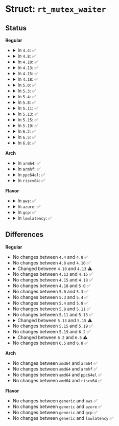 # Struct: <code>rt_mutex_waiter</code>

## Status
<b>Regular</b>
<ul>
<li>
<details>
<summary>In <code>4.4</code>: ✅</summary>

```c
struct rt_mutex_waiter {
    struct rb_node tree_entry;
    struct rb_node pi_tree_entry;
    struct task_struct *task;
    struct rt_mutex *lock;
    int prio;
};
```
</details>
</li>
<li>
<details>
<summary>In <code>4.8</code>: ✅</summary>

```c
struct rt_mutex_waiter {
    struct rb_node tree_entry;
    struct rb_node pi_tree_entry;
    struct task_struct *task;
    struct rt_mutex *lock;
    int prio;
};
```
</details>
</li>
<li>
<details>
<summary>In <code>4.10</code>: ✅</summary>

```c
struct rt_mutex_waiter {
    struct rb_node tree_entry;
    struct rb_node pi_tree_entry;
    struct task_struct *task;
    struct rt_mutex *lock;
    int prio;
};
```
</details>
</li>
<li>
<details>
<summary>In <code>4.13</code>: ✅</summary>

```c
struct rt_mutex_waiter {
    struct rb_node tree_entry;
    struct rb_node pi_tree_entry;
    struct task_struct *task;
    struct rt_mutex *lock;
    int prio;
    u64 deadline;
};
```
</details>
</li>
<li>
<details>
<summary>In <code>4.15</code>: ✅</summary>

```c
struct rt_mutex_waiter {
    struct rb_node tree_entry;
    struct rb_node pi_tree_entry;
    struct task_struct *task;
    struct rt_mutex *lock;
    int prio;
    u64 deadline;
};
```
</details>
</li>
<li>
<details>
<summary>In <code>4.18</code>: ✅</summary>

```c
struct rt_mutex_waiter {
    struct rb_node tree_entry;
    struct rb_node pi_tree_entry;
    struct task_struct *task;
    struct rt_mutex *lock;
    int prio;
    u64 deadline;
};
```
</details>
</li>
<li>
<details>
<summary>In <code>5.0</code>: ✅</summary>

```c
struct rt_mutex_waiter {
    struct rb_node tree_entry;
    struct rb_node pi_tree_entry;
    struct task_struct *task;
    struct rt_mutex *lock;
    int prio;
    u64 deadline;
};
```
</details>
</li>
<li>
<details>
<summary>In <code>5.3</code>: ✅</summary>

```c
struct rt_mutex_waiter {
    struct rb_node tree_entry;
    struct rb_node pi_tree_entry;
    struct task_struct *task;
    struct rt_mutex *lock;
    int prio;
    u64 deadline;
};
```
</details>
</li>
<li>
<details>
<summary>In <code>5.4</code>: ✅</summary>

```c
struct rt_mutex_waiter {
    struct rb_node tree_entry;
    struct rb_node pi_tree_entry;
    struct task_struct *task;
    struct rt_mutex *lock;
    int prio;
    u64 deadline;
};
```
</details>
</li>
<li>
<details>
<summary>In <code>5.8</code>: ✅</summary>

```c
struct rt_mutex_waiter {
    struct rb_node tree_entry;
    struct rb_node pi_tree_entry;
    struct task_struct *task;
    struct rt_mutex *lock;
    int prio;
    u64 deadline;
};
```
</details>
</li>
<li>
<details>
<summary>In <code>5.11</code>: ✅</summary>

```c
struct rt_mutex_waiter {
    struct rb_node tree_entry;
    struct rb_node pi_tree_entry;
    struct task_struct *task;
    struct rt_mutex *lock;
    int prio;
    u64 deadline;
};
```
</details>
</li>
<li>
<details>
<summary>In <code>5.13</code>: ✅</summary>

```c
struct rt_mutex_waiter {
    struct rb_node tree_entry;
    struct rb_node pi_tree_entry;
    struct task_struct *task;
    struct rt_mutex *lock;
    int prio;
    u64 deadline;
};
```
</details>
</li>
<li>
<details>
<summary>In <code>5.15</code>: ✅</summary>

```c
struct rt_mutex_waiter {
    struct rb_node tree_entry;
    struct rb_node pi_tree_entry;
    struct task_struct *task;
    struct rt_mutex_base *lock;
    unsigned int wake_state;
    int prio;
    u64 deadline;
    struct ww_acquire_ctx *ww_ctx;
};
```
</details>
</li>
<li>
<details>
<summary>In <code>5.19</code>: ✅</summary>

```c
struct rt_mutex_waiter {
    struct rb_node tree_entry;
    struct rb_node pi_tree_entry;
    struct task_struct *task;
    struct rt_mutex_base *lock;
    unsigned int wake_state;
    int prio;
    u64 deadline;
    struct ww_acquire_ctx *ww_ctx;
};
```
</details>
</li>
<li>
<details>
<summary>In <code>6.2</code>: ✅</summary>

```c
struct rt_mutex_waiter {
    struct rb_node tree_entry;
    struct rb_node pi_tree_entry;
    struct task_struct *task;
    struct rt_mutex_base *lock;
    unsigned int wake_state;
    int prio;
    u64 deadline;
    struct ww_acquire_ctx *ww_ctx;
};
```
</details>
</li>
<li>
<details>
<summary>In <code>6.5</code>: ✅</summary>

```c
struct rt_mutex_waiter {
    struct rt_waiter_node tree;
    struct rt_waiter_node pi_tree;
    struct task_struct *task;
    struct rt_mutex_base *lock;
    unsigned int wake_state;
    struct ww_acquire_ctx *ww_ctx;
};
```
</details>
</li>
<li>
<details>
<summary>In <code>6.8</code>: ✅</summary>

```c
struct rt_mutex_waiter {
    struct rt_waiter_node tree;
    struct rt_waiter_node pi_tree;
    struct task_struct *task;
    struct rt_mutex_base *lock;
    unsigned int wake_state;
    struct ww_acquire_ctx *ww_ctx;
};
```
</details>
</li>
</ul>
<b>Arch</b>
<ul>
<li>
<details>
<summary>In <code>arm64</code>: ✅</summary>

```c
struct rt_mutex_waiter {
    struct rb_node tree_entry;
    struct rb_node pi_tree_entry;
    struct task_struct *task;
    struct rt_mutex *lock;
    int prio;
    u64 deadline;
};
```
</details>
</li>
<li>
<details>
<summary>In <code>armhf</code>: ✅</summary>

```c
struct rt_mutex_waiter {
    struct rb_node tree_entry;
    struct rb_node pi_tree_entry;
    struct task_struct *task;
    struct rt_mutex *lock;
    int prio;
    u64 deadline;
};
```
</details>
</li>
<li>
<details>
<summary>In <code>ppc64el</code>: ✅</summary>

```c
struct rt_mutex_waiter {
    struct rb_node tree_entry;
    struct rb_node pi_tree_entry;
    struct task_struct *task;
    struct rt_mutex *lock;
    int prio;
    u64 deadline;
};
```
</details>
</li>
<li>
<details>
<summary>In <code>riscv64</code>: ✅</summary>

```c
struct rt_mutex_waiter {
    struct rb_node tree_entry;
    struct rb_node pi_tree_entry;
    struct task_struct *task;
    struct rt_mutex *lock;
    int prio;
    u64 deadline;
};
```
</details>
</li>
</ul>
<b>Flavor</b>
<ul>
<li>
<details>
<summary>In <code>aws</code>: ✅</summary>

```c
struct rt_mutex_waiter {
    struct rb_node tree_entry;
    struct rb_node pi_tree_entry;
    struct task_struct *task;
    struct rt_mutex *lock;
    int prio;
    u64 deadline;
};
```
</details>
</li>
<li>
<details>
<summary>In <code>azure</code>: ✅</summary>

```c
struct rt_mutex_waiter {
    struct rb_node tree_entry;
    struct rb_node pi_tree_entry;
    struct task_struct *task;
    struct rt_mutex *lock;
    int prio;
    u64 deadline;
};
```
</details>
</li>
<li>
<details>
<summary>In <code>gcp</code>: ✅</summary>

```c
struct rt_mutex_waiter {
    struct rb_node tree_entry;
    struct rb_node pi_tree_entry;
    struct task_struct *task;
    struct rt_mutex *lock;
    int prio;
    u64 deadline;
};
```
</details>
</li>
<li>
<details>
<summary>In <code>lowlatency</code>: ✅</summary>

```c
struct rt_mutex_waiter {
    struct rb_node tree_entry;
    struct rb_node pi_tree_entry;
    struct task_struct *task;
    struct rt_mutex *lock;
    int prio;
    u64 deadline;
};
```
</details>
</li>
</ul>

## Differences
<b>Regular</b>
<ul>
<li>
No changes between <code>4.4</code> and <code>4.8</code> ✅
</li>
<li>
No changes between <code>4.8</code> and <code>4.10</code> ✅
</li>
<li>
<details>
<summary>Changed between <code>4.10</code> and <code>4.13</code> ⚠️</summary>
<ul>
<li>
<b>Field added. </b>
<code>u64 deadline</code>
</li>
</ul>
</details>
</li>
<li>
No changes between <code>4.13</code> and <code>4.15</code> ✅
</li>
<li>
No changes between <code>4.15</code> and <code>4.18</code> ✅
</li>
<li>
No changes between <code>4.18</code> and <code>5.0</code> ✅
</li>
<li>
No changes between <code>5.0</code> and <code>5.3</code> ✅
</li>
<li>
No changes between <code>5.3</code> and <code>5.4</code> ✅
</li>
<li>
No changes between <code>5.4</code> and <code>5.8</code> ✅
</li>
<li>
No changes between <code>5.8</code> and <code>5.11</code> ✅
</li>
<li>
No changes between <code>5.11</code> and <code>5.13</code> ✅
</li>
<li>
<details>
<summary>Changed between <code>5.13</code> and <code>5.15</code> ⚠️</summary>
<ul>
<li>
<b>Field added. </b>
<code>unsigned int wake_state</code>
</li>
<li>
<b>Field added. </b>
<code>struct ww_acquire_ctx *ww_ctx</code>
</li>
<li>
<b>Field type changed. </b>
<code>struct rt_mutex *lock</code> ➡️ <code>struct rt_mutex_base *lock</code>
</li>
</ul>
</details>
</li>
<li>
No changes between <code>5.15</code> and <code>5.19</code> ✅
</li>
<li>
No changes between <code>5.19</code> and <code>6.2</code> ✅
</li>
<li>
<details>
<summary>Changed between <code>6.2</code> and <code>6.5</code> ⚠️</summary>
<ul>
<li>
<b>Field added. </b>
<code>struct rt_waiter_node tree</code>
</li>
<li>
<b>Field added. </b>
<code>struct rt_waiter_node pi_tree</code>
</li>
<li>
<b>Field removed. </b>
<code>struct rb_node tree_entry</code>
</li>
<li>
<b>Field removed. </b>
<code>struct rb_node pi_tree_entry</code>
</li>
<li>
<b>Field removed. </b>
<code>int prio</code>
</li>
<li>
<b>Field removed. </b>
<code>u64 deadline</code>
</li>
</ul>
</details>
</li>
<li>
No changes between <code>6.5</code> and <code>6.8</code> ✅
</li>
</ul>
<b>Arch</b>
<ul>
<li>
No changes between <code>amd64</code> and <code>arm64</code> ✅
</li>
<li>
No changes between <code>amd64</code> and <code>armhf</code> ✅
</li>
<li>
No changes between <code>amd64</code> and <code>ppc64el</code> ✅
</li>
<li>
No changes between <code>amd64</code> and <code>riscv64</code> ✅
</li>
</ul>
<b>Flavor</b>
<ul>
<li>
No changes between <code>generic</code> and <code>aws</code> ✅
</li>
<li>
No changes between <code>generic</code> and <code>azure</code> ✅
</li>
<li>
No changes between <code>generic</code> and <code>gcp</code> ✅
</li>
<li>
No changes between <code>generic</code> and <code>lowlatency</code> ✅
</li>
</ul>
